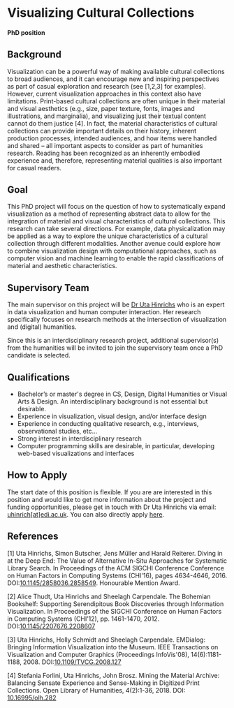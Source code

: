 # Visualizing Cultural Collections
#### PhD position

## Background

Visualization can be a powerful way of making available cultural collections to broad audiences, 
and it can encourage new and inspiring perspectives as part of casual exploration and research 
(see [1,2,3] for examples). However, current visualization approaches in this context also have 
limitations. Print-based cultural collections are often unique in their material and visual aesthetics 
(e.g., size, paper texture, fonts, images and illustrations, and marginalia), and visualizing just their 
textual content cannot do them justice [4]. In fact, the material characteristics of cultural collections 
can provide important details on their history, inherent production processes, intended audiences, and how 
items were handled and shared – all important aspects to consider as part of humanities research. 
Reading has been recognized as an inherently embodied experience and, therefore, representing material 
qualities is also important for casual readers.

## Goal

This PhD project will focus on the question of how to systematically expand visualization as a method of 
representing abstract data to allow for the integration of material and visual characteristics of cultural 
collections. This research can take several directions. For example, data physicalization may be applied as a 
way to explore the unique characteristics of a cultural collection through different modalities. Another avenue 
could explore how to combine visualization design with computational approaches, such as computer vision and 
machine learning to enable the rapid classifications of material and aesthetic characteristics.

## Supervisory Team
The main supervisor on this project will be [Dr Uta Hinrichs](http://www.utahinrichs.de) who is an expert in 
data visualization and human computer interaction. Her research specifically focuses on research methods at 
the intersection of visualization and (digital) humanities. 

Since this is an interdisciplinary research project, additional 
supervisor(s) from the humanities will be invited to join the supervisory team once a PhD candidate is selected.

## Qualifications
- Bachelor’s or master's degree in CS, Design, Digital Humanities or Visual Arts & Design. An interdisciplinary background is not essential but desirable.
- Experience in visualization, visual design, and/or interface design
- Experience in conducting qualitative research, e.g., interviews, observational studies, etc...
- Strong interest in interdisciplinary research 
- Computer programming skills are desirable, in particular, developing web-based visualizations and interfaces 

## How to Apply
The start date of this position is flexible. If you are are interested in this position and would like to get more information about the project and funding opportunities, please get in touch with Dr Uta Hinrichs via email: [uhinrich[at]edi.ac.uk](mailto:uhinrich@ed.ac.uk). You can also directly apply [here](https://www.ed.ac.uk/studying/postgraduate/degrees/index.php?r=site/view&edition=2021&id=491).

## References
[1] Uta Hinrichs, Simon Butscher, Jens Müller and Harald Reiterer. Diving in at the Deep End: The Value of Alternative In-Situ Approaches for 
Systematic Library Search. In Proceedings of the ACM SIGCHI Conference Conference on Human Factors in Computing Systems (CHI'16), pages 4634-4646, 
2016. DOI:[10.1145/2858036.2858549](https://doi.org/10.1145/2858036.2858549). Honourable Mention Award.

[2] Alice Thudt, Uta Hinrichs and Sheelagh Carpendale. The Bohemian Bookshelf: Supporting Serendipitous Book Discoveries through 
Information Visualization. In Proceedings of the SIGCHI Conference on Human Factors in Computing Systems (CHI’12), pp. 1461-1470, 2012. 
DOI:[10.1145/2207676.2208607](https://doi.org/10.1145/2207676.2208607)

[3] Uta Hinrichs, Holly Schmidt and Sheelagh Carpendale. EMDialog: Bringing Information Visualization into the Museum. IEEE 
Transactions on Visualization and Computer Graphics (Proceedings InfoVis'08), 14(6):1181-1188, 2008. DOI:[10.1109/TVCG.2008.127](https://doi.org/10.1109/TVCG.2008.127)

[4] Stefania Forlini, Uta Hinrichs, John Brosz. Mining the Material Archive: Balancing Sensate Experience and Sense-Making in 
Digitized Print Collections. Open Library of Humanities, 4(2):1-36, 2018. DOI: [10.16995/olh.282](https://doi.org/10.16995/olh.282)

